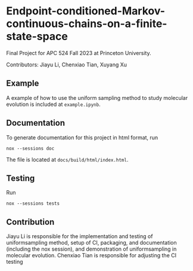 # Endpoint-conditioned-Markov-continuous-chains-on-a-finite-state-space
Final Project for APC 524 Fall 2023 at Princeton University.

Contributors: Jiayu Li, Chenxiao Tian, Xuyang Xu

## Example
A example of how to use the uniform sampling method to study molecular evolution is included at `example.ipynb`.

## Documentation
To generate documentation for this project in html format, run
```shell
nox --sessions doc
```

The file is located at `docs/build/html/index.html`.

## Testing
Run
```shell
nox --sessions tests
```

## Contribution
Jiayu Li is responsible for the implementation and testing of uniformsampling method, setup of CI, packaging, and documentation (including the nox session), and demonstration of uniformsampling in molecular evolution.
             Chenxiao Tian is responsible for adjusting the CI testing
